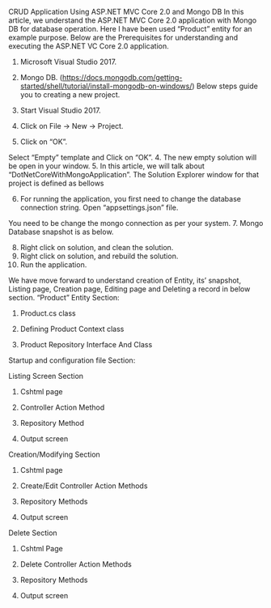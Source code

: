 CRUD Application Using ASP.NET MVC Core 2.0 and Mongo DB
	In this article, we understand the ASP.NET MVC Core 2.0 application with Mongo DB for database operation. Here I have been used “Product” entity for an example purpose.
Below are the Prerequisites for understanding and executing the ASP.NET VC Core 2.0 application.
1.	Microsoft Visual Studio 2017.
2.	Mongo DB. (https://docs.mongodb.com/getting-started/shell/tutorial/install-mongodb-on-windows/)
Below steps guide you to creating a new project.
1.	Start Visual Studio 2017.
2.	Click on File -> New -> Project.
 
3.	Click on “OK”.
 
Select “Empty” template and Click on “OK”.
4.	The new empty solution will be open in your window.
5.	In this article, we will talk about “DotNetCoreWithMongoApplication”. The Solution Explorer window for that project is defined as bellows
 
6.	For running the application, you first need to change the database connection string. Open “appsettings.json” file.
 
You need to be change the mongo connection as per your system.
7.	Mongo Database snapshot is as below.
 
8.	Right click on solution, and clean the solution.
9.	Right click on solution, and rebuild the solution.
10.	Run the application.

We have move forward to understand creation of Entity, its’ snapshot, Listing page, Creation page, Editing page and Deleting a record in below section.
“Product” Entity Section:
1.	Product.cs class
 
2.	Defining Product Context class



 
3.	Product Repository Interface And Class



 

 
Startup and configuration file Section:
 
 
Listing Screen Section
1.	Cshtml page
 
2.	Controller Action Method
 
3.	Repository Method
 
4.	Output screen
 

Creation/Modifying Section
1.	Cshtml page
 
2.	Create/Edit Controller Action Methods
 
3.	Repository Methods
 
 
4.	Output screen
 
 

Delete Section
1.	Cshtml Page
 
2.	Delete Controller Action Methods
 
3.	Repository Methods
 
 
4.	Output screen
 


